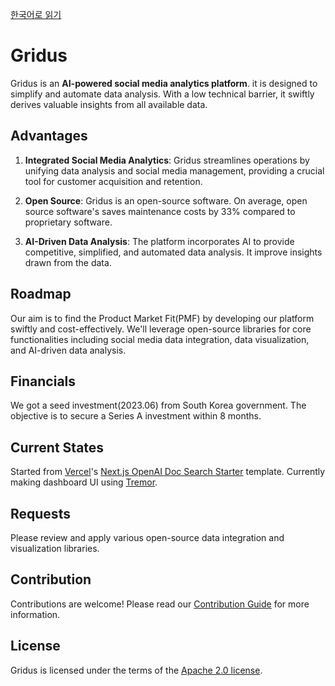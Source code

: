 [한국어로 읽기](README-KR.md)

# Gridus
Gridus is an **AI-powered social media analytics platform**. it is designed to simplify and automate data analysis. With a low technical barrier, it swiftly derives valuable insights from all available data.

## Advantages
1. **Integrated Social Media Analytics**: Gridus streamlines operations by unifying data analysis and social media management, providing a crucial tool for customer acquisition and retention.

2. **Open Source**: Gridus is an open-source software. On average, open source software's saves maintenance costs by 33% compared to proprietary software.

3. **AI-Driven Data Analysis**: The platform incorporates AI to provide competitive, simplified, and automated data analysis. It improve insights drawn from the data.

## Roadmap
Our aim is to find the Product Market Fit(PMF) by developing our platform swiftly and cost-effectively. We'll leverage open-source libraries for core functionalities including social media data integration, data visualization, and AI-driven data analysis.

## Financials
We got a seed investment(2023.06) from South Korea government. The objective is to secure a Series A investment within 8 months.

## Current States
Started from [Vercel](https://vercel.com/)'s [Next.js OpenAI Doc Search Starter](https://vercel.com/templates/next.js/nextjs-openai-doc-search-starter) template. Currently making dashboard UI using [Tremor](https://www.tremor.so/).

## Requests
Please review and apply various open-source data integration and visualization libraries. 

## Contribution
Contributions are welcome! Please read our [Contribution Guide](CONTRIBUTING.md) for more information.

## License
Gridus is licensed under the terms of the [Apache 2.0 license](LICENSE).
